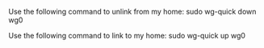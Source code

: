 Use the following command to unlink from my home:
    sudo wg-quick down wg0

Use the following command to link to my home:
    sudo wg-quick up wg0
